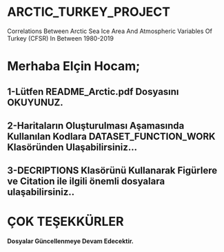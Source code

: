# ARCTIC_TURKEY_PROJECT
Correlations Between Arctic Sea Ice Area And Atmospheric Variables Of Turkey (CFSR) In Between 1980-2019

# Merhaba Elçin Hocam;

## 1-Lütfen README_Arctic.pdf Dosyasını OKUYUNUZ.

## 2-Haritaların Oluşturulması Aşamasında Kullanılan Kodlara DATASET_FUNCTION_WORK Klasöründen Ulaşabilirsiniz...

## 3-DECRIPTIONS Klasörünü Kullanarak Figürlere ve Citation ile ilgili önemli dosyalara ulaşabilirsiniz..

# ÇOK TEŞEKKÜRLER

#### Dosyalar Güncellenmeye Devam Edecektir.

